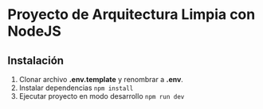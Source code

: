 # Proyecto de Arquitectura Limpia con NodeJS

## Instalación

1. Clonar archivo **.env.template** y renombrar a **.env**.
2. Instalar dependencias ```npm install```
3. Ejecutar proyecto en modo desarrollo ```npm run dev```

